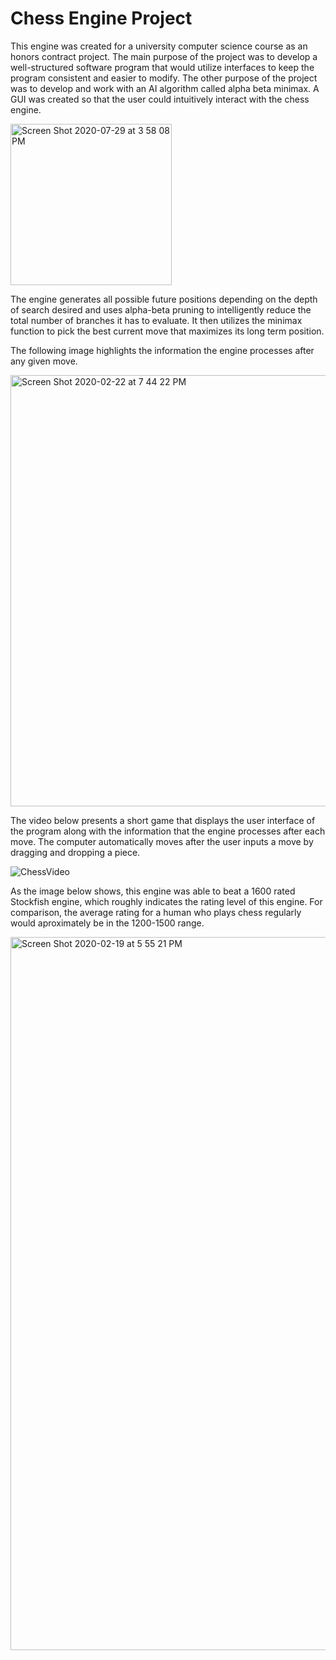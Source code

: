 # Chess Engine Project
This engine was created for a university computer science course as an honors contract project. The main purpose of the project was to develop a well-structured software program that would utilize interfaces to keep the program consistent and easier to modify. The other purpose of the project was to develop and work with an AI algorithm called alpha beta minimax. A GUI was created so that the user could intuitively interact with the chess engine.

<img width="258" alt="Screen Shot 2020-07-29 at 3 58 08 PM" src="https://user-images.githubusercontent.com/61246608/88853316-277cd680-d1b5-11ea-9543-59282222e629.png">


The engine generates all possible future positions depending on the depth of search desired and uses alpha-beta pruning to intelligently reduce the total number of branches it has to evaluate. It then utilizes the minimax function to pick the best current move that maximizes its long term position.

The following image highlights the information the engine processes after any given move.

<img width="690" alt="Screen Shot 2020-02-22 at 7 44 22 PM" src="https://user-images.githubusercontent.com/61246608/75102160-d8e76280-55ac-11ea-8d5a-b4bc4dcbfdd4.png">


The video below presents a short game that displays the user interface of the program along with the information that the engine processes after each move. The 
computer automatically moves after the user inputs a move by dragging and dropping a piece.

![ChessVideo](https://user-images.githubusercontent.com/61246608/88852906-8e4dc000-d1b4-11ea-8c67-f6cb8279eb21.gif)


As the image below shows, this engine was able to beat a 1600 rated Stockfish engine, which roughly indicates the rating level of this engine. For comparison, the average rating for a human who plays chess regularly would aproximately be in the 1200-1500 range.

<img width="1141" alt="Screen Shot 2020-02-19 at 5 55 21 PM" src="https://user-images.githubusercontent.com/61246608/75100220-9748be80-5590-11ea-88e6-4e05f2196c58.png">
